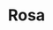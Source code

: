 ---
title: Rosa
date: 
draft: false

# descripcion
description : Rosa

materials: Plata 925

color: Plateado

dimensions: 2cm

code: 02-14-0184

type: "Dijes"

categories: []

price: $6.600,00

price_eftvo: $5.610,00

# Images
# first image will be shown in the product page
images:
  # - image: "images/path_to_image"
  # La ubicacion de las imagenes es imagenes/Dijes/Dijes.Plata/02-14-0184-rosa
  - image: "./images/dijes/plata/02-14-0184-rosa.JPG"
---